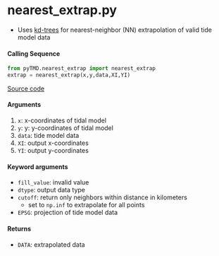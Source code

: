 nearest_extrap.py
=================

- Uses [kd-trees](https://docs.scipy.org/doc/scipy/reference/generated/scipy.spatial.cKDTree.html) for nearest-neighbor (NN) extrapolation of valid tide model data

#### Calling Sequence
```python
from pyTMD.nearest_extrap import nearest_extrap
extrap = nearest_extrap(x,y,data,XI,YI)
```
[Source code](https://github.com/tsutterley/pyTMD/blob/main/pyTMD/nearest_extrap.py)

#### Arguments
1. `x`: x-coordinates of tidal model
2. `y`: y: y-coordinates of tidal model
3. `data`: tide model data
4. `XI`: output x-coordinates
5. `YI`: output y-coordinates

#### Keyword arguments
- `fill_value`: invalid value
- `dtype`: output data type
- `cutoff`: return only neighbors within distance in kilometers
    * set to `np.inf` to extrapolate for all points
- `EPSG`: projection of tide model data

#### Returns
- `DATA`: extrapolated data
